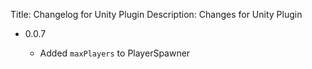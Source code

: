 Title: Changelog for Unity Plugin
Description: Changes for Unity Plugin

*   0.0.7

    *   Added `maxPlayers` to PlayerSpawner


